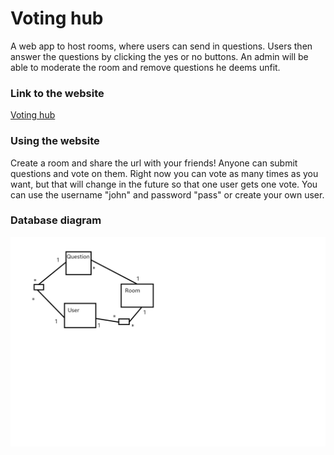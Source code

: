 # Voting hub

A web app to host rooms, where users can send in questions. Users then answer the questions by clicking the yes or no buttons. An admin will be able to moderate the room and remove questions he deems unfit.
### Link to the website

[Voting hub](https://tsoha-votinghub.herokuapp.com/)

### Using the website
Create a room and share the url with your friends! Anyone can submit questions and vote on them. Right now you can vote as many times as you want, but that will change in the future so that one user gets one vote. You can use the username "john" and password "pass" or create your own user.

### Database diagram

![Database diagram](https://raw.githubusercontent.com/eerorant/voting-hub/master/documentation/diagram.png)

